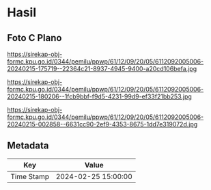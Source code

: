 # Hasil

## Foto C Plano

https://sirekap-obj-formc.kpu.go.id/0344/pemilu/ppwp/61/12/09/20/05/6112092005006-20240215-175719--22364c21-8937-4945-9400-a20cd106befa.jpg

https://sirekap-obj-formc.kpu.go.id/0344/pemilu/ppwp/61/12/09/20/05/6112092005006-20240215-180206--1fcb9bbf-f9d5-4231-99d9-ef33f21bb253.jpg

https://sirekap-obj-formc.kpu.go.id/0344/pemilu/ppwp/61/12/09/20/05/6112092005006-20240215-002858--6631cc90-2ef9-4353-8675-1dd7e319072d.jpg


## Metadata

| Key        | Value               |
| ---------- | ------------------- |
| Time Stamp | 2024-02-25 15:00:00 |



